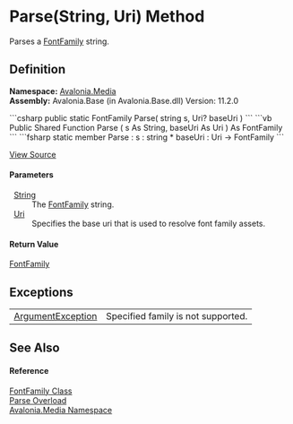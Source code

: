# Parse(String, Uri) Method


Parses a <a href="T_Avalonia_Media_FontFamily">FontFamily</a> string.



## Definition
**Namespace:** <a href="N_Avalonia_Media">Avalonia.Media</a>  
**Assembly:** Avalonia.Base (in Avalonia.Base.dll) Version: 11.2.0

<Tabs groupId="api-code-preview">
<TabItem value="csharp" label="C#">
```csharp
public static FontFamily Parse(
	string s,
	Uri? baseUri
)
```
</TabItem>
<TabItem value="vb" label="VB">
```vb
Public Shared Function Parse ( 
	s As String,
	baseUri As Uri
) As FontFamily
```
</TabItem>
<TabItem value="fsharp" label="F#">
```fsharp
static member Parse : 
        s : string * 
        baseUri : Uri -> FontFamily 
```
</TabItem>
</Tabs>



<a href="https://github.com/AvaloniaUI/Avalonia/tree/master/src/Avalonia.Base/Media/FontFamily.cs#L181" title="View the source code">View Source</a>



#### Parameters
<dl><dt>  <a href="https://learn.microsoft.com/dotnet/api/system.string" target="_blank" rel="noopener noreferrer">String</a></dt><dd>The <a href="T_Avalonia_Media_FontFamily">FontFamily</a> string.</dd><dt>  <a href="https://learn.microsoft.com/dotnet/api/system.uri" target="_blank" rel="noopener noreferrer">Uri</a></dt><dd>Specifies the base uri that is used to resolve font family assets.</dd></dl>

#### Return Value
<a href="T_Avalonia_Media_FontFamily">FontFamily</a>  


## Exceptions
<table>
<tr>
<td><a href="https://learn.microsoft.com/dotnet/api/system.argumentexception" target="_blank" rel="noopener noreferrer">ArgumentException</a></td>
<td>Specified family is not supported.</td>
</tr>
</table>

## See Also


#### Reference
<a href="T_Avalonia_Media_FontFamily">FontFamily Class</a>  
<a href="Overload_Avalonia_Media_FontFamily_Parse">Parse Overload</a>  
<a href="N_Avalonia_Media">Avalonia.Media Namespace</a>  
